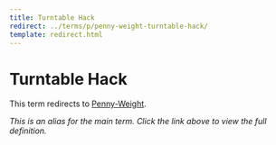 ```yaml
---
title: Turntable Hack
redirect: ../terms/p/penny-weight-turntable-hack/
template: redirect.html
---
```


# Turntable Hack

This term redirects to [Penny-Weight](../terms/p/penny-weight-turntable-hack/).

*This is an alias for the main term. Click the link above to view the full definition.*
